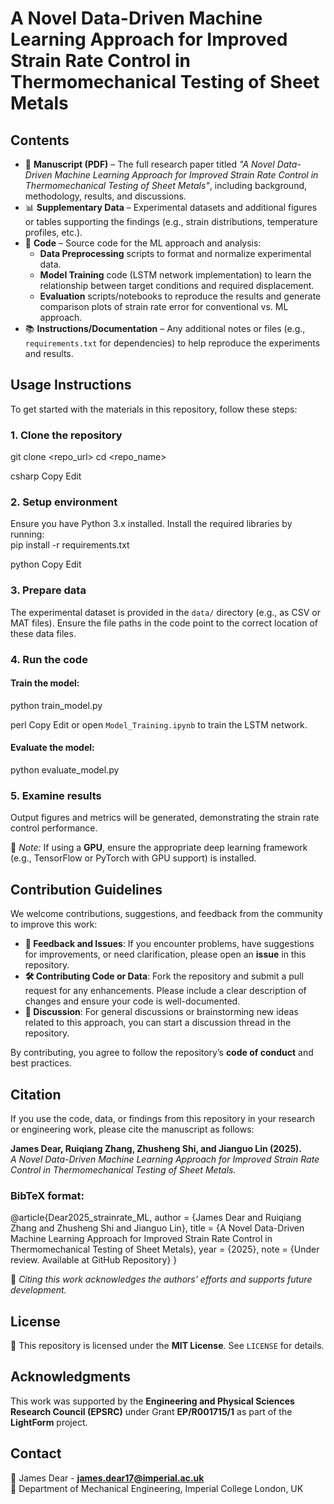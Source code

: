 # A Novel Data-Driven Machine Learning Approach for Improved Strain Rate Control in Thermomechanical Testing of Sheet Metals

## Contents
- 📄 **Manuscript (PDF)** – The full research paper titled *"A Novel Data-Driven Machine Learning Approach for Improved Strain Rate Control in Thermomechanical Testing of Sheet Metals"*, including background, methodology, results, and discussions.  
- 📊 **Supplementary Data** – Experimental datasets and additional figures or tables supporting the findings (e.g., strain distributions, temperature profiles, etc.).  
- 🔢 **Code** – Source code for the ML approach and analysis:  
  - **Data Preprocessing** scripts to format and normalize experimental data.  
  - **Model Training** code (LSTM network implementation) to learn the relationship between target conditions and required displacement.  
  - **Evaluation** scripts/notebooks to reproduce the results and generate comparison plots of strain rate error for conventional vs. ML approach.  
- 📚 **Instructions/Documentation** – Any additional notes or files (e.g., `requirements.txt` for dependencies) to help reproduce the experiments and results.  

## Usage Instructions
To get started with the materials in this repository, follow these steps:  

### 1. Clone the repository  
git clone <repo_url> cd <repo_name>

csharp
Copy
Edit

### 2. Setup environment  
Ensure you have Python 3.x installed. Install the required libraries by running:  
pip install -r requirements.txt

python
Copy
Edit

### 3. Prepare data  
The experimental dataset is provided in the `data/` directory (e.g., as CSV or MAT files). Ensure the file paths in the code point to the correct location of these data files.  

### 4. Run the code  
#### Train the model:  
python train_model.py

perl
Copy
Edit
or open `Model_Training.ipynb` to train the LSTM network.  

#### Evaluate the model:  
python evaluate_model.py


### 5. Examine results  
Output figures and metrics will be generated, demonstrating the strain rate control performance.  

🔹 *Note:* If using a **GPU**, ensure the appropriate deep learning framework (e.g., TensorFlow or PyTorch with GPU support) is installed.  

## Contribution Guidelines
We welcome contributions, suggestions, and feedback from the community to improve this work:  
- **📝 Feedback and Issues**: If you encounter problems, have suggestions for improvements, or need clarification, please open an **issue** in this repository.  
- **🛠️ Contributing Code or Data**: Fork the repository and submit a pull request for any enhancements. Please include a clear description of changes and ensure your code is well-documented.  
- **💬 Discussion**: For general discussions or brainstorming new ideas related to this approach, you can start a discussion thread in the repository.  

By contributing, you agree to follow the repository’s **code of conduct** and best practices.  

## Citation
If you use the code, data, or findings from this repository in your research or engineering work, please cite the manuscript as follows:  

**James Dear, Ruiqiang Zhang, Zhusheng Shi, and Jianguo Lin (2025).**  
*A Novel Data-Driven Machine Learning Approach for Improved Strain Rate Control in Thermomechanical Testing of Sheet Metals.*  

### BibTeX format:  
@article{Dear2025_strainrate_ML, author = {James Dear and Ruiqiang Zhang and Zhusheng Shi and Jianguo Lin}, title = {A Novel Data-Driven Machine Learning Approach for Improved Strain Rate Control in Thermomechanical Testing of Sheet Metals}, year = {2025}, note = {Under review. Available at GitHub Repository} }

📌 *Citing this work acknowledges the authors’ efforts and supports future development.*  

## License
🔖 This repository is licensed under the **MIT License**. See `LICENSE` for details.  

## Acknowledgments
This work was supported by the **Engineering and Physical Sciences Research Council (EPSRC)** under Grant **EP/R001715/1** as part of the **LightForm** project.  

## Contact
📧 James Dear - **james.dear17@imperial.ac.uk**  
📍 Department of Mechanical Engineering, Imperial College London, UK  
